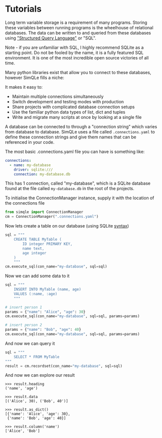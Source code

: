 # Tutorials

Long term variable storage is a requirement of many programs. Storing these
variables between running programs is the wheelhouse of relational databases.
The data can be written to and queried from these databases using ["Structured 
Query Language"](https://en.wikipedia.org/wiki/SQL) or "SQL".

Note - if you are unfamiliar with SQL, I highly recommend SQLite as a starting
point. Do not be fooled by the name, it is a fully featured SQL environment. It
is one of the most incredible open source victories of all time.

Many python libraries exist that allow you to connect to these databases,
however SimQLe fills a niche:

It makes it easy to:

 - Maintain multiple connections simultaneously
 - Switch development and testing modes with production
 - Share projects with complicated database connection setups
 - Use the familiar python data types of list, dict and tuples
 - Write and migrate many scripts at once by looking at a single file
 
A database can be connected to through a "connection string" which varies from 
database to database. SimQLe uses a file called `.connections.yaml` to define
these connection strings and give them names that can be referenced in your 
code.

The most basic .connections.yaml file you can have is something like:

```yaml
connections:
  - name: my-database
    driver: sqlite:///
    connection: my-database.db
```

This has 1 connection, called "my-database", which is a SQLite database
found at the file called `my-database.db` in the root of the projects.

To initialise the ConnectionManager instance, supply it with the location
of the connections file

```python
from simqle import ConnectionManager
cm = ConnectionManager(".connections.yaml")
```

Now lets create a table on our database (using SQLite [syntax](https://www.sqlite.org/lang_createtable.html))

```python
sql = """
    CREATE TABLE MyTable (
        ID integer PRIMARY KEY,
        name text,
        age integer
    )
    """
cm.execute_sql(con_name="my-database", sql=sql)
```

Now we can add some data to it

```python
sql = """
    INSERT INTO MyTable (name, age)
    VALUES (:name, :age) 
    """

# insert person 1
params = {"name": "Alice", "age": 30}
cm.execute_sql(con_name="my-database", sql=sql, params=params)

# insert person 2
params = {"name": "Bob", "age": 40}
cm.execute_sql(con_name="my-database", sql=sql, params=params)
```

And now we can query it

```python
sql = """
    SELECT * FROM MyTable
"""
result = cm.recordset(con_name="my-database", sql=sql)
```

And now we can explore our result

```
>>> result.heading
('name', 'age')

>>> result.data
[('Alice', 30), ('Bob', 40')]

>>> result.as_dict()
[{'name': 'Alice', 'age': 30},
 {'name': 'Bob', 'age': 40}]

>>> result.column('name')
['Alice', 'Bob']
```


